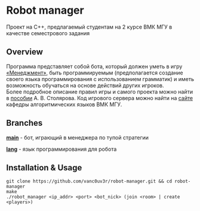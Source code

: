 # Robot manager
Проект на С++, предлагаемый студентам на 2 курсе ВМК МГУ в качестве семестрового задания
## Overview
Программа представляет собой бота, который должен уметь в игру [«Менеджмент»](https://en.wikipedia.org/wiki/Management_(game)), 
быть программируемым (предполагается создание своего языка программирования 
с использованием грамматик) и иметь возможность обучаться на основе действий 
других игроков.  
Более подробное описание правил игры и самого проекта можно найти в 
[пособии](http://stolyarov.info/books) А. В. Столярова.
Код игрового сервера можно найти на [сайте](https://al.cs.msu.ru/classes.html)
кафедры алгоритмических языков ВМК МГУ.  

## Branches
**[main](https://github.com/vanc0uv3r/robot-manager)** - бот, играющий в менеджера по тупой стратегии

**[lang](https://github.com/vanc0uv3r/robot-manager/tree/lang)** - язык программирования для робота
## Installation & Usage
```
git clone https://github.com/vanc0uv3r/robot-manager.git && cd robot-manager
make
./robot_manager <ip_addr> <port> <bot_nick> (join <room> | create <players>)
```
